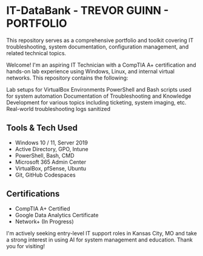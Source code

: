 # IT-DataBank - TREVOR GUINN - PORTFOLIO
This repository serves as a comprehensive portfolio and toolkit covering IT troubleshooting, system documentation, configuration management, and related technical topics. 

Welcome! I'm an aspiring IT Technician with a CompTIA A+ certification and hands-on lab experience using Windows, Linux, and internal virtual networks. This repository contains the following:

Lab setups for VirtualBox Environments
PowerShell and Bash scripts used for system automation
Documentation of Troubleshooting and Knowledge Development for various topics including ticketing, system imaging, etc.
Real-world troubleshooting logs sanitized

## Tools & Tech Used

-  Windows 10 / 11, Server 2019
-  Active Directory, GPO, Intune
-  PowerShell, Bash, CMD
-  Microsoft 365 Admin Center
-  VirtualBox, pfSense, Ubuntu
-  Git, GitHub Codespaces

## Certifications

- CompTIA A+ Certified
-  Google Data Analytics Certificate
- Network+ (In Progress)


I'm actively seeking entry-level IT support roles in Kansas City, MO and take a strong interest in using AI for system management and education. Thank you for visiting!
